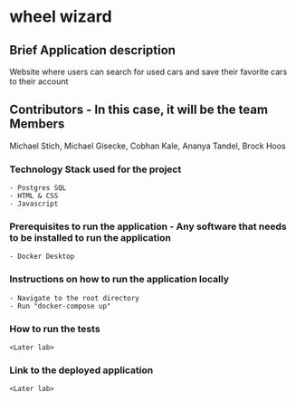 # wheel wizard

## Brief Application description
Website where users can search for used cars and save their favorite cars to their account

## Contributors - In this case, it will be the team Members
Michael Stich, Michael Gisecke, Cobhan Kale, Ananya Tandel, Brock Hoos

### Technology Stack used for the project
    - Postgres SQL
    - HTML & CSS
    - Javascript

### Prerequisites to run the application - Any software that needs to be installed to run the application
    - Docker Desktop

### Instructions on how to run the application locally
    - Navigate to the root directory
    - Run "docker-compose up"

### How to run the tests 
    <Later lab>

### Link to the deployed application
    <Later lab>

